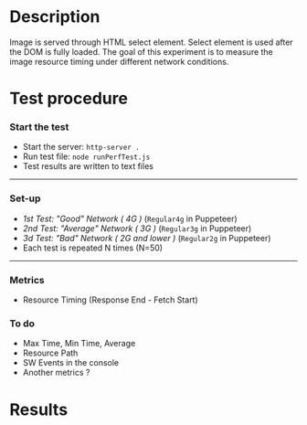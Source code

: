 # Description
Image is served through HTML select element. Select element is used after the DOM is fully loaded. The goal of this experiment is to measure the image resource timing under different network conditions.

# Test procedure
### Start the test
- Start the server: `http-server .`
- Run test file: `node runPerfTest.js`
- Test results are written to text files
---------------------------------------
### Set-up
- _1st Test: "Good" Network ( 4G )_ (`Regular4g` in Puppeteer)
- _2nd Test: "Average" Network ( 3G )_ (`Regular3g` in Puppeteer)
- _3d Test: "Bad" Network ( 2G and lower )_ (`Regular2g` in Puppeteer)
-  Each test is repeated N times (N=50)
---------------------------------------
### Metrics
- Resource Timing (Response End - Fetch Start)

### To do
- Max Time, Min Time, Average
- Resource Path
- SW Events in the console
- Another metrics ?
# Results
